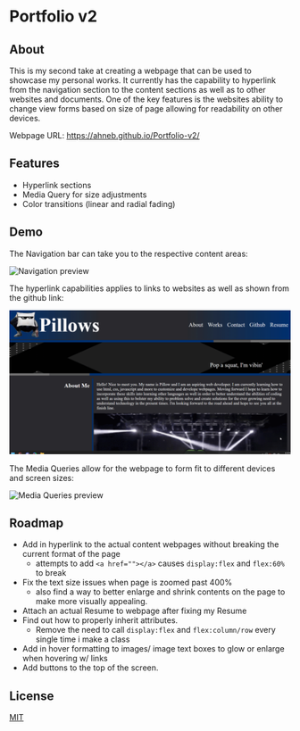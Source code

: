# Portfolio v2
## About
This is my second take at creating a webpage that can be used to showcase my personal works. It currently has the capability to hyperlink from the navigation section to the content sections as well as to other websites and documents. One of the key features is the websites ability to change view forms based on size of page allowing for readability on other devices.

Webpage URL: https://ahneb.github.io/Portfolio-v2/
## Features

- Hyperlink sections
- Media Query for size adjustments
- Color transitions (linear and radial fading)
## Demo

The Navigation bar can take you to the respective content areas:

![Navigation preview](https://github.com/Ahneb/Portfolio-v2/blob/main/assets/images/Readme/Navigation.gif)

The hyperlink capabilities applies to links to websites as well as shown from the github link:

![Github preview](https://github.com/Ahneb/Portfolio-v2/blob/main/assets/images/Readme/Github.gif)

The Media Queries allow for the webpage to form fit to different devices and screen sizes:

![Media Queries preview](https://github.com/Ahneb/Portfolio-v2/blob/main/assets/images/Readme/Media%20Queries.gif)
## Roadmap

- Add in hyperlink to the actual content webpages without breaking the current format of the page
    -   attempts to add ``` <a href=""></a> ``` causes ```display:flex``` and ```flex:60%``` to break
- Fix the text size issues when page is zoomed past 400%
    - also find a way to better enlarge and shrink contents on the page to make more visually appealing.
- Attach an actual Resume to webpage after fixing my Resume
- Find out how to properly inherit attributes.
    - Remove the need to call ```display:flex``` and ```flex:column/row``` every single time i make a class
- Add in hover formatting to images/ image text boxes to glow or enlarge when hovering w/ links
- Add buttons to the top of the screen.

## License

[MIT](https://choosealicense.com/licenses/mit/)

